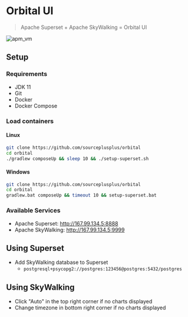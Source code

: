 # Orbital UI

> Apache Superset + Apache SkyWalking = Orbital UI

![apm_vm](https://user-images.githubusercontent.com/3278877/118176535-89829180-b3ff-11eb-8708-6f9fd0831524.png)

## Setup

### Requirements
- JDK 11
- Git
- Docker
- Docker Compose

### Load containers
#### Linux
```sh
git clone https://github.com/sourceplusplus/orbital
cd orbital
./gradlew composeUp && sleep 10 && ./setup-superset.sh
```

#### Windows
```sh
git clone https://github.com/sourceplusplus/orbital
cd orbital
gradlew.bat composeUp && timeout 10 && setup-superset.bat
```

### Available Services
- Apache Superset: http://167.99.134.5:8888
- Apache SkyWalking: http://167.99.134.5:9999

## Using Superset
- Add SkyWalking database to Superset
  - `postgresql+psycopg2://postgres:123456@postgres:5432/postgres`

## Using SkyWalking
- Click "Auto" in the top right corner if no charts displayed
- Change timezone in bottom right corner if no charts displayed
